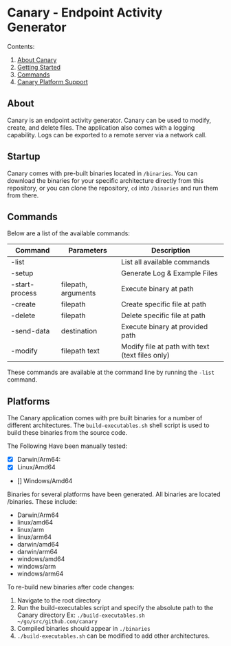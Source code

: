 # Canary - Endpoint Activity Generator

Contents:
1. [About Canary](#about)
2. [Getting Started](#startup)
3. [Commands](#commands)
4. [Canary Platform Support](#platforms)

## About

Canary is an endpoint activity generator. Canary can be used to modify, create, and delete files. The application also comes with a logging capability. Logs can be exported to a remote server via a network call. 

## Startup

Canary comes with pre-built binaries located in `/binaries`.
You can download the binaries for your specific architecture directly from this repository, or you can clone the repository, `cd` into `/binaries` and run them
from there.

## Commands

Below are a list of the available commands:

| Command         | Parameters          | Description                                     |
| --------------- | ------------------- | ------------------------------------------------|
| -list           |                     | List all available commands                     |
| -setup          |                     | Generate Log & Example Files                    |
| -start-process  | filepath, arguments | Execute binary at path                          |
| -create         | filepath            | Create specific file at path                    |
| -delete         | filepath            | Delete specific file at path                    |
| -send-data      | destination         | Execute binary at provided path                 |
| -modify         | filepath text       | Modify file at path with text (text files only) |

These commands are available at the command line by running the `-list` command.

## Platforms 

The Canary application comes with pre built binaries for a number of different architectures.
The `build-executables.sh` shell script is used to build these binaries from the source code. 

 The Following Have been manually tested: 
  - [x]  Darwin/Arm64: 
  - [x] Linux/Amd64
  - []  Windows/Amd64

Binaries for several platforms have been generated. All binaries are located /binaries. These include:
   * Darwin/Arm64
   * linux/amd64
   * linux/arm
   * linux/arm64
   * darwin/amd64
   * darwin/arm64
   * windows/amd64
   * windows/arm
   * windows/arm64

To re-build new binaries after code changes:

 1. Navigate to the root directory
 2. Run the build-executables script and specify the absolute path to the Canary directory Ex: `./build-executables.sh ~/go/src/github.com/canary`
 3. Compiled binaries should appear in `./binaries`
 4. `./build-executables.sh` can be modified to add other architectures. 


 

  
